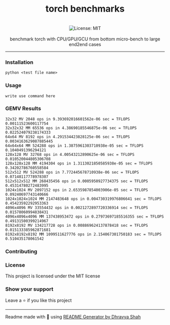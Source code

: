 <div align="center">
<h1 align="center">torch benchmarks</h1>
<br />
<img alt="License: MIT" src="https://img.shields.io/badge/License-MIT-blue.svg" /><br>
<br>
benchmark torch with CPU/GPU/GCU from bottom micro-bench to large end2end cases
</div>

***

### Installation
```
python <test file name>
```

### Usage
```
write use command here
```

### GEMV Results
```
32x32 MV 2048 ops in 9.393692016601562e-06 sec = TFLOPS 0.00111523600117754
32x32x32 MM 65536 ops in 4.38690185546875e-06 sec = TFLOPS 0.022524079238174333
64x64 MV 8192 ops in 4.291534423828125e-06 sec = TFLOPS 0.0034163629087885445
64x64x64 MM 524288 ops in 1.3875961303710938e-05 sec = TFLOPS 0.1040491396294121
128x128 MV 32768 ops in 4.00543212890625e-06 sec = TFLOPS 0.010520044805306708
128x128x128 MM 4194304 ops in 1.3113021850585938e-05 sec = TFLOPS 0.34202786760558584
512x512 MV 524288 ops in 7.772445678710938e-06 sec = TFLOPS 0.07148117778978307
512x512x512 MM 268435456 ops in 0.0005950927734375 sec = TFLOPS 0.45314780272483995
1024x1024 MV 2097152 ops in 2.6535987854003906e-05 sec = TFLOPS 0.09240697743140666
1024x1024x1024 MM 2147483648 ops in 0.004730319976806641 sec = TFLOPS 0.45423592292953363
4096x4096 MV 33554432 ops in 0.0021272897720336914 sec = TFLOPS 0.01578060994838431
4096x4096x4096 MM 137438953472 ops in 0.27973697185516355 sec = TFLOPS 0.49131500399214967
8192x8192 MV 134217728 ops in 0.008869624137878418 sec = TFLOPS 0.015133385962871681
8192x8192x8192 MM 1099511627776 ops in 2.154067301750183 sec = TFLOPS 0.510435178061542
```

### Contributing

### License
This project is licensed under the MIT license
### Show your support
Leave a ⭐ if you like this project

***
Readme made with 💖 using [README Generator by Dhravya Shah](https://github.com/Dhravya/readme-generator)
